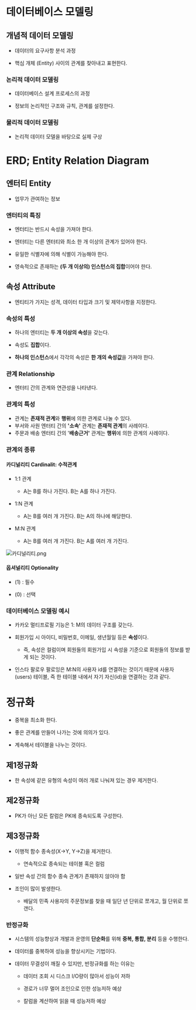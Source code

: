 # 데이터베이스 모델링



## 개념적 데이터 모델링

* 데이터의 요구사항 분석 과정

* 핵심 개체 (Entity) 사이의 관계를 찾아내고 표현한다. 



### 논리적 데이터 모델링

* 데이터베이스 설계 프로세스의 과정

* 정보의 논리적인 구조와 규칙, 관계를 설정한다. 



### 물리적 데이터 모델링

* 논리적 데이터 모델을 바탕으로 실제 구상



# ERD; Entity Relation Diagram

 

## 엔터티 Entity

* 업무가 관여하는 정보

 

### 엔터티의 특징

- 엔터티는 반드시 속성을 가져야 한다.

- 엔터티는 다른 엔터티와 최소 한 개 이상의 관계가 있어야 한다.

- 유일한 식별자에 의해 식별이 가능해야 한다.

- 영속적으로 존재하는 **(두 개 이상의) 인스턴스의 집합**이어야 한다.



## 속성 Attribute

* 엔티티가 가지는 성격, 데이터 타입과 크기 및 제약사항을 지정한다. 



### 속성의 특성

- 하나의 엔터티는 **두 개 이상의 속성**을 갖는다.

- 속성도 **집합**이다.

- **하나의 인스턴스**에서 각각의 속성은 **한 개의 속성값**을 가져야 한다.



### 관계 Relationship

* 엔터티 간의 관계와 연관성을 나타낸다. 



### 관계의 특성

- 관계는 **존재적 관계**와 **행위**에 의한 관계로 나눌 수 있다.
- 부서와 사원 엔터티 간의 **'소속'** 관계는 **존재적 관계**의 사례이다.
- 주문과 배송 엔터티 간의 '**배송근거'** 관계는 **행위**에 의한 관계의 사례이다.



### 관계의 종류

#### 카디널리티 Cardinalit: 수적관계

* 1:1 관계
  
  * A는 B를 하나 가진다. B는 A를 하나 가진다.

* 1:N 관계
  
  * A는 B를 여러 개 가진다. B는 A의 하나에 해당한다.

* M:N 관계
  
  * A는 B를 여러 개 가진다. B는 A를 여러 개 가진다.



![카디널리티.png](C:\Users\yelki\OneDrive\바탕%20화면\TIL\SQL\SQL%20Summary.assets\카디널리티.png)

 

#### 옵셔널리티 Optionality

* (1) :  필수

* (0) : 선택



### 데이터베이스 모델링 예시

* 카카오 멀티프로필 기능은 1: M의 데이터 구조를 갖는다. 

* 회원가입 시 아이디, 비밀번호, 이메일, 생년월일 등은 **속성**이다.
  
  * 즉, 속성은 컬럼이며 회원들의 회원가입 시 속성을 기준으로 회원들의 정보를 받게 되는 것이다. 

* 인스타 팔로우 팔로잉은 M:N의 사용자 id를 연결하는 것이기 때문에 사용자(users) 테이블, 즉 한 테이블 내에서 자기 자신(id)을 연결하는 것과 같다. 





# 정규화

* 중복을 최소화 한다. 

* 좋은 관계를 만들어 나가는 것에 의의가 있다. 

* 계속해서 테이블을 나누는 것이다. 



## 제1정규화

* 한 속성에 같은 유형의 속성이 여러 개로 나눠져 있는 경우 제거한다.



## 제2정규화

* PK가 아닌 모든 칼럼은 PK에 종속되도록 구성한다. 



## 제3정규화

* 이행적 함수 종속성(X->Y, Y->Z)을 제거한다. 
  
  * 연속적으로 종속되는 테이블 혹은 컬럼

* 일반 속성 간의 함수 종속 관계가 존재하지 않아야 함

* 조인이 많이 발생한다. 
  
  * 배달의 민족 사용자의 주문정보를 찾을 때 일단 년 단위로 쪼개고, 월 단위로 쪼갠다.
    
     

### 반정규화

- 시스템의 성능향상과 개발과 운영의 **단순화**를 위해 **중복, 통합, 분리** 등을 수행한다. 

- 데이터를 중복하여 성능을 향상시키는 기법이다.

- 데이터 무결성이 깨질 수 있지만, 반정규화를 하는 이유는
  
  - 데이터 조회 시 디스크 I/O량이 많아서 성능이 저하
  
  - 경로가 너무 멀어 조인으로 인한 성능저하 예상
  
  - 칼럼을 계산하여 읽을 때 성능저하 예상
